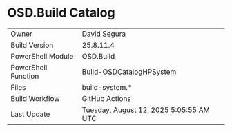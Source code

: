 ﻿# OSD.Build Catalog

| | |
|-|-|
| Owner | David Segura |
| Build Version | 25.8.11.4 |
| PowerShell Module | OSD.Build |
| PowerShell Function | Build-OSDCatalogHPSystem |
| Files | build-system.* |
| Build Workflow | GitHub Actions |
| Last Update | Tuesday, August 12, 2025 5:05:55 AM UTC |
